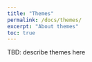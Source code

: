 ```yaml
---
title: "Themes"
permalink: /docs/themes/
excerpt: "About themes"
toc: true
---
```


TBD: describe themes here
